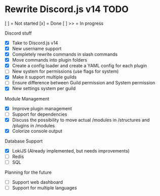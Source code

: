 # Rewrite Discord.js v14 TODO
[ ] = Not started
[x] = Done
[ ] >> = In progress

Discord stuff
- [x] Take to Discord.js v14
- [x] New username support
- [x] Completely rewrite commands in slash commands
- [x] Move commands into plugin folders
- [x] Create a config loader and create a YAML config for each plugin
- [ ] New system for permissions (use flags for system)
- [x] Make it support multiple guilds
- [ ] Ensure difference between Guild permission and System permission
- [x] New settings system per guild

Module Management
- [x] Improve plugin management
- [ ] Support for dependencies
- [x] Discuss the possibility to move actual /modules in /structures and /plugins in /modules
- [x] Colorize console output

Database Support
- [x] LokiJS (Already implemented, but needs improvements)
- [ ] Redis
- [ ] SQL

Planning for the future
- [ ] Support web dashboard
- [ ] Support for multiple languages